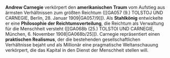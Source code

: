 
**Andrew Carnegie** verkörpert den **amerikanischen Traum** vom Aufstieg aus ärmsten Verhältnissen zum größten Reichtum ([[GA057 (9.) TOLSTOJ UND CARNEGIE, Berlin, 28. Januar 1909|GA057/9]]). Als **Stahlkönig** entwickelte er eine **Philosophie der Reichtumsverteilung**, die Reichtum als Verwaltung für die Menschheit versteht ([[GA068b (25.) TOLSTOI UND CARNEGIE, München, 6. November 1908|GA068b/25]]). Carnegie repräsentiert einen **praktischen Realismus**, der die bestehenden gesellschaftlichen Verhältnisse bejaht und als Millionär eine pragmatische Weltanschauung verkörpert, die das Kapital in den Dienst der Menschheit stellen will.
